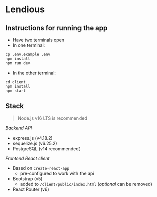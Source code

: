 # Lendious

## Instructions for running the app
- Have two terminals open
- In one terminal:
```
cp .env.example .env
npm install
npm run dev
```
- In the other terminal:
```
cd client
npm install
npm start
```

## Stack

> Node.js v16 LTS is recommended

_Backend API_

- express.js (v4.18.2)
- sequelize.js (v6.25.2)
- PostgreSQL (v14 recommended)

_Frontend React client_

- Based on `create-react-app`
  - pre-configured to work with the api
- Bootstrap (v5)
  - added to `/client/public/index.html` (_optional_ can be removed)
- React Router (v6)
